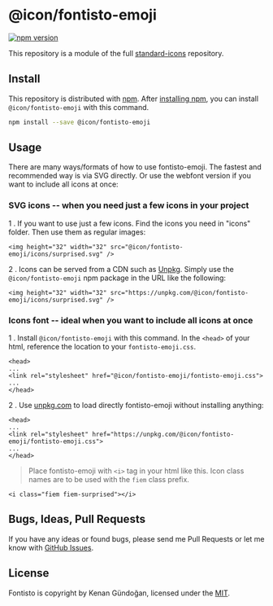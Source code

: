 # @icon/fontisto-emoji

[![npm version](https://img.shields.io/npm/v/@icon/fontisto-emoji.svg)](https://www.npmjs.org/package/@icon/fontisto-emoji)

This repository is a module of the full [standard-icons][standard-icons] repository.

## Install

This repository is distributed with [npm]. After [installing npm][install-npm], you can install `@icon/fontisto-emoji` with this command.

```bash
npm install --save @icon/fontisto-emoji
```

## Usage

There are many ways/formats of how to use fontisto-emoji. The fastest and recommended way is via SVG directly. Or use the webfont version if you want to include all icons at once:

### SVG icons -- when you need just a few icons in your project

1 . If you want to use just a few icons. Find the icons you need in "icons" folder. Then use them as regular images:

```
<img height="32" width="32" src="@icon/fontisto-emoji/icons/surprised.svg" />
```

2 . Icons can be served from a CDN such as [Unpkg][Unpkg]. Simply use the `@icon/fontisto-emoji` npm package in the URL like the following:

```
<img height="32" width="32" src="https://unpkg.com/@icon/fontisto-emoji/icons/surprised.svg" />
```

### Icons font -- ideal when you want to include all icons at once

1 . Install `@icon/fontisto-emoji` with this command. In the `<head>` of your html, reference the location to your `fontisto-emoji.css`.

```
<head>
...
<link rel="stylesheet" href="@icon/fontisto-emoji/fontisto-emoji.css">
...
</head>
```

2 . Use [unpkg.com][Unpkg] to load directly fontisto-emoji without installing anything:

```
<head>
...
<link rel="stylesheet" href="https://unpkg.com/@icon/fontisto-emoji/fontisto-emoji.css">
...
</head>
```

> Place fontisto-emoji with `<i>` tag in your html like this. Icon class names are to be used with the `fiem` class prefix.

```
<i class="fiem fiem-surprised"></i>
```


## Bugs, Ideas, Pull Requests

If you have any ideas or found bugs, please send me Pull Requests or let me know with [GitHub Issues][github issues].

## License

Fontisto is copyright by Kenan Gündoğan, licensed under the [MIT][license].

[license]: https://github.com/thecreation/icons/blob/master/modules/fontisto-emoji/LICENSE
[standard-icons]: https://github.com/thecreation/standard-icons
[npm]: https://www.npmjs.com/
[install-npm]: https://docs.npmjs.com/getting-started/installing-node
[sass]: http://sass-lang.com/
[github issues]: https://github.com/thecreation/standard-icons/issues
[Unpkg]: https://unpkg.com
